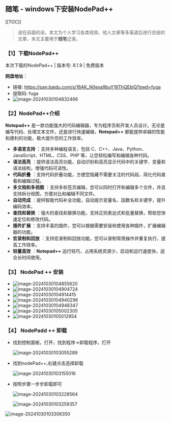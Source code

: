 ## 随笔 - windows下安装NodePad++

[[TOC]]

> 说在前面的话，本文为个人学习各类视频、他人文章等多渠道后进行总结的文章，本文主要用于<b>随笔</b>记录。

### 【1】下载NodePad++

本次下载的NodePad++ | 版本号: 8.1.9  | 免费版本

**网盘地址**：

- 链接: https://pan.baidu.com/s/16AK_N0exa9buY16ThQEblQ?pwd=fuga 
- 提取码: fuga 
- ![image-20241030104832466](../../../.vuepress/public/images/image-20241030104832466.png)

### 【2】NodePad++介绍

**Notepad++**  是一款功能强大的代码编辑器，专为程序员和开发人员设计。无论是编写代码、处理文本文件，还是进行快速编辑，**Notepad++**  都能提供卓越的性能和便利的功能，极大提升您的工作效率。

- **多语言支持** ：支持多种编程语言，包括 C、C++、Java、Python、JavaScript、HTML、CSS、PHP 等，让您轻松编写和编辑各种代码。
- **语法高亮** ：提供语法高亮功能，自动识别和高亮显示代码中的关键字、变量和语法结构，增强代码可读性。
- **代码折叠** ：支持代码折叠功能，方便您隐藏不需要关注的代码段，简化代码查看和编辑过程。
- **多文档和多视图** ：支持多标签页编辑，您可以同时打开和编辑多个文件，并且支持拆分视图，方便对比和编辑不同文件。
- **自动完成** ：提供智能代码补全功能，自动提示变量名、函数名和关键字，提升编码效率。
- **查找和替换** ：强大的查找和替换功能，支持正则表达式和批量替换，帮助您快速定位和修改代码。
- **插件扩展** ：支持丰富的插件，您可以根据需要安装和使用各种插件，扩展编辑器的功能。
- **宏录制和回放** ：支持宏录制和回放功能，您可以录制常用操作并重复执行，提高工作效率。
- **轻量高效** ：**Notepad++**  运行轻巧，占用系统资源少，启动和运行速度快，适合长时间使用。

### 【3】 NodePad ++ 安装

- ![image-20241030104855620](../../../.vuepress/public/images/image-20241030104855620.png)
- ![image-20241030104904724](../../../.vuepress/public/images/image-20241030104904724.png)
- ![image-20241030104914415](../../../.vuepress/public/images/image-20241030104914415.png)
- ![image-20241030104940296](../../../.vuepress/public/images/image-20241030104940296.png)
- ![image-20241030104948347](../../../.vuepress/public/images/image-20241030104948347.png)
- ![image-20241030105002305](../../../.vuepress/public/images/image-20241030105002305.png)
- ![image-20241030105012854](../../../.vuepress/public/images/image-20241030105012854.png)

### 【4】 NodePadd ++ 卸载

- 找到控制面板，打开，找到程序->卸载程序，打开

  ![image-20241030103055289](../../../.vuepress/public/images/image-20241030103055289.png)

- 找到nodePad++,右键点击选择卸载

  ![image-20241030103155016](../../../.vuepress/public/images/image-20241030103155016.png)

- 按照步骤一步步卸载即可

  ![image-20241030103228564](../../../.vuepress/public/images/image-20241030103228564.png)

  ![image-20241030103259357](../../../.vuepress/public/images/image-20241030103259357.png)

![image-20241030103306350](../../../.vuepress/public/images/image-20241030103306350.png)